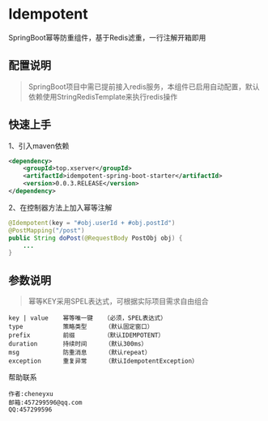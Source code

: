 # Idempotent
SpringBoot幂等防重组件，基于Redis滤重，一行注解开箱即用

## 配置说明
>SpringBoot项目中需已提前接入redis服务，本组件已启用自动配置，默认依赖使用StringRedisTemplate来执行redis操作

## 快速上手
>
1、引入maven依赖
```xml
<dependency>
    <groupId>top.xserver</groupId>
    <artifactId>idempotent-spring-boot-starter</artifactId>
    <version>0.0.3.RELEASE</version>
</dependency>
```
2、在控制器方法上加入幂等注解
```java
@Idempotent(key = "#obj.userId + #obj.postId")
@PostMapping("/post")
public String doPost(@RequestBody PostObj obj) {
    ...
}
```

## 参数说明
>幂等KEY采用SPEL表达式，可根据实际项目需求自由组合
```
key | value    幂等唯一键   （必须，SPEL表达式）
type           策略类型     （默认固定窗口）
prefix         前缀        （默认IDEMPOTENT）
duration       持续时间     （默认300ms）
msg            防重消息     （默认repeat）
exception      重复异常     （默认IdempotentException）
```

帮助联系
>
	作者:cheneyxu
	邮箱:457299596@qq.com
	QQ:457299596
    
